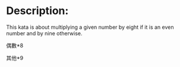# Description:


This kata is about multiplying a given number by eight if it is an even number and by nine otherwise.

偶數*8

其他*9